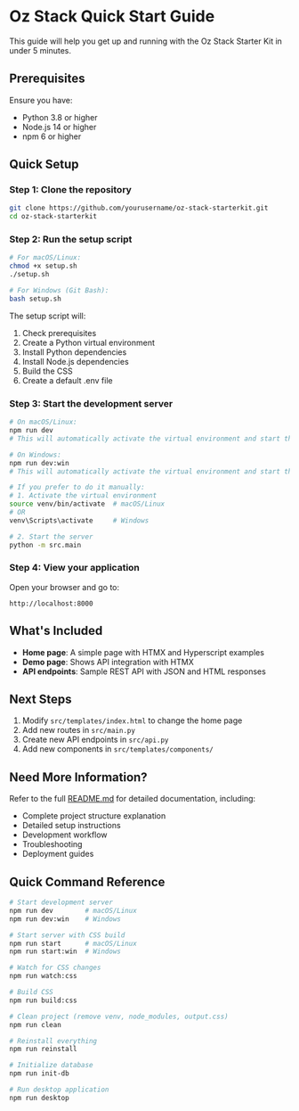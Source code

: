 # Oz Stack Quick Start Guide

This guide will help you get up and running with the Oz Stack Starter Kit in under 5 minutes.

## Prerequisites

Ensure you have:
- Python 3.8 or higher
- Node.js 14 or higher
- npm 6 or higher

## Quick Setup

### Step 1: Clone the repository

```bash
git clone https://github.com/yourusername/oz-stack-starterkit.git
cd oz-stack-starterkit
```

### Step 2: Run the setup script

```bash
# For macOS/Linux:
chmod +x setup.sh
./setup.sh

# For Windows (Git Bash):
bash setup.sh
```

The setup script will:
1. Check prerequisites
2. Create a Python virtual environment
3. Install Python dependencies
4. Install Node.js dependencies
5. Build the CSS
6. Create a default .env file

### Step 3: Start the development server

```bash
# On macOS/Linux:
npm run dev
# This will automatically activate the virtual environment and start the server

# On Windows:
npm run dev:win
# This will automatically activate the virtual environment and start the server

# If you prefer to do it manually:
# 1. Activate the virtual environment
source venv/bin/activate  # macOS/Linux
# OR
venv\Scripts\activate     # Windows

# 2. Start the server
python -m src.main
```

### Step 4: View your application

Open your browser and go to:
```
http://localhost:8000
```

## What's Included

- **Home page**: A simple page with HTMX and Hyperscript examples
- **Demo page**: Shows API integration with HTMX
- **API endpoints**: Sample REST API with JSON and HTML responses

## Next Steps

1. Modify `src/templates/index.html` to change the home page
2. Add new routes in `src/main.py`
3. Create new API endpoints in `src/api.py`
4. Add new components in `src/templates/components/`

## Need More Information?

Refer to the full [README.md](README.md) for detailed documentation, including:

- Complete project structure explanation
- Detailed setup instructions
- Development workflow
- Troubleshooting
- Deployment guides

## Quick Command Reference

```bash
# Start development server
npm run dev        # macOS/Linux
npm run dev:win    # Windows

# Start server with CSS build
npm run start      # macOS/Linux
npm run start:win  # Windows

# Watch for CSS changes
npm run watch:css

# Build CSS
npm run build:css

# Clean project (remove venv, node_modules, output.css)
npm run clean

# Reinstall everything
npm run reinstall

# Initialize database
npm run init-db

# Run desktop application
npm run desktop
```